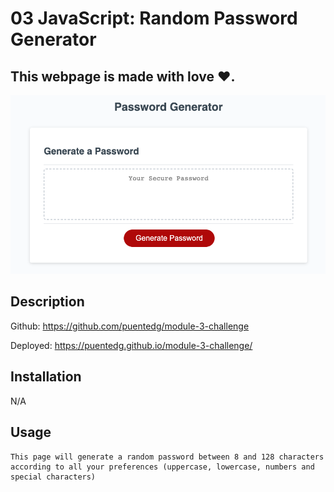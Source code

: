# 03 JavaScript: Random Password Generator

## This webpage is made with love ❤️.

![me](./Screen%20Shot%202022-09-19%20at%204.04.44%20PM%20(2).png)

## Description

Github:
https://github.com/puentedg/module-3-challenge

Deployed: 
https://puentedg.github.io/module-3-challenge/

## Installation

N/A

## Usage

```
This page will generate a random password between 8 and 128 characters according to all your preferences (uppercase, lowercase, numbers and special characters)
```

